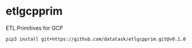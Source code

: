 # etlgcpprim
ETL Primitives for GCP



```
pip3 install git+https://github.com/datatask/etlgcpprim.git@v0.1.0
```